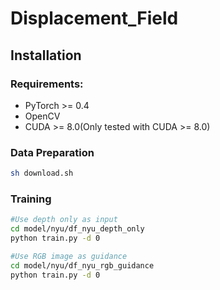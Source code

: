 # Displacement_Field

## Installation

### Requirements:
- PyTorch >= 0.4
- OpenCV
- CUDA >= 8.0(Only tested with CUDA >= 8.0)

### Data Preparation
```bash
sh download.sh
```

### Training
```bash
#Use depth only as input
cd model/nyu/df_nyu_depth_only
python train.py -d 0

#Use RGB image as guidance
cd model/nyu/df_nyu_rgb_guidance
python train.py -d 0
```
